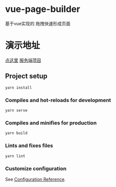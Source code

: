 # vue-page-builder

 基于vue实现的 拖拽快速形成页面
 
# 演示地址

[点这里](http://122.51.77.238/#/login)
[服务端项目](https://github.com/a314514/node-faster)

## Project setup

```
yarn install
```

### Compiles and hot-reloads for development

```
yarn serve
```

### Compiles and minifies for production

```
yarn build
```

### Lints and fixes files

```
yarn lint
```

### Customize configuration

See [Configuration Reference](https://cli.vuejs.org/config/).

